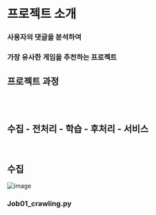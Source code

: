 # 프로젝트 소개
### 사용자의 댓글을 분석하여 
### 가장 유사한 게임을 추천하는 프로젝트

## 프로젝트 과정

<br>
<br>

## 수집 - 전처리 - 학습 - 후처리 - 서비스 
<br>

## 수집 
![image](https://user-images.githubusercontent.com/96555334/174032176-fe9017e1-bf7d-499c-8210-8a1817848cd3.png)
### Job01_crawling.py

